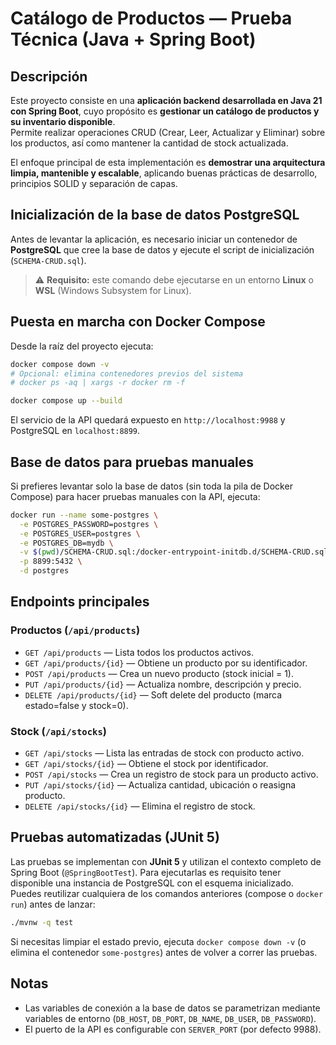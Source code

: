 # Catálogo de Productos — Prueba Técnica (Java + Spring Boot)

## Descripción 
Este proyecto consiste en una **aplicación backend desarrollada en Java 21 con Spring Boot**, cuyo propósito es **gestionar un catálogo de productos y su inventario disponible**.  
Permite realizar operaciones CRUD (Crear, Leer, Actualizar y Eliminar) sobre los productos, así como mantener la cantidad de stock actualizada.

El enfoque principal de esta implementación es **demostrar una arquitectura limpia, mantenible y escalable**, aplicando buenas prácticas de desarrollo, principios SOLID y separación de capas.

## Inicialización de la base de datos PostgreSQL

Antes de levantar la aplicación, es necesario iniciar un contenedor de **PostgreSQL** que cree la base de datos y ejecute el script de inicialización (`SCHEMA-CRUD.sql`).

> ⚠️ **Requisito:** este comando debe ejecutarse en un entorno **Linux** o **WSL** (Windows Subsystem for Linux).  

## Puesta en marcha con Docker Compose

Desde la raíz del proyecto ejecuta:

```bash
docker compose down -v
# Opcional: elimina contenedores previos del sistema
# docker ps -aq | xargs -r docker rm -f

docker compose up --build
```

El servicio de la API quedará expuesto en `http://localhost:9988` y PostgreSQL en `localhost:8899`.

## Base de datos para pruebas manuales

Si prefieres levantar solo la base de datos (sin toda la pila de Docker Compose) para hacer pruebas manuales con la API, ejecuta:

```bash
docker run --name some-postgres \
  -e POSTGRES_PASSWORD=postgres \
  -e POSTGRES_USER=postgres \
  -e POSTGRES_DB=mydb \
  -v $(pwd)/SCHEMA-CRUD.sql:/docker-entrypoint-initdb.d/SCHEMA-CRUD.sql \
  -p 8899:5432 \
  -d postgres
```

## Endpoints principales

### Productos (`/api/products`)
- `GET /api/products` — Lista todos los productos activos.
- `GET /api/products/{id}` — Obtiene un producto por su identificador.
- `POST /api/products` — Crea un nuevo producto (stock inicial = 1).
- `PUT /api/products/{id}` — Actualiza nombre, descripción y precio.
- `DELETE /api/products/{id}` — Soft delete del producto (marca estado=false y stock=0).

### Stock (`/api/stocks`)
- `GET /api/stocks` — Lista las entradas de stock con producto activo.
- `GET /api/stocks/{id}` — Obtiene el stock por identificador.
- `POST /api/stocks` — Crea un registro de stock para un producto activo.
- `PUT /api/stocks/{id}` — Actualiza cantidad, ubicación o reasigna producto.
- `DELETE /api/stocks/{id}` — Elimina el registro de stock.

## Pruebas automatizadas (JUnit 5)

Las pruebas se implementan con **JUnit 5** y utilizan el contexto completo de Spring Boot (`@SpringBootTest`). Para ejecutarlas es requisito tener disponible una instancia de PostgreSQL con el esquema inicializado. Puedes reutilizar cualquiera de los comandos anteriores (compose o `docker run`) antes de lanzar:

```bash
./mvnw -q test
```

Si necesitas limpiar el estado previo, ejecuta `docker compose down -v` (o elimina el contenedor `some-postgres`) antes de volver a correr las pruebas.

## Notas
- Las variables de conexión a la base de datos se parametrizan mediante variables de entorno (`DB_HOST`, `DB_PORT`, `DB_NAME`, `DB_USER`, `DB_PASSWORD`).
- El puerto de la API es configurable con `SERVER_PORT` (por defecto 9988).

